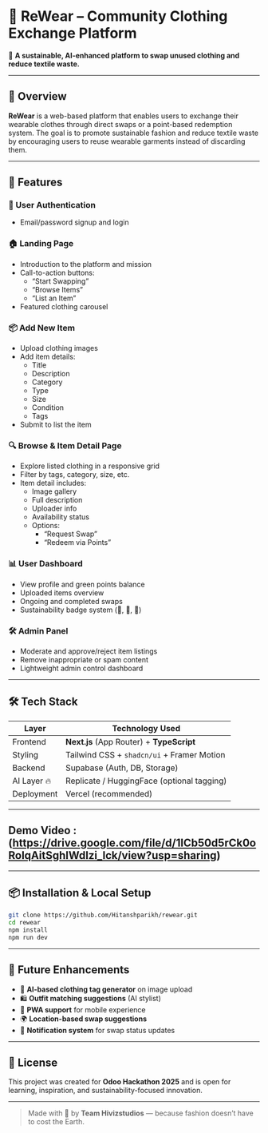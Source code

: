 # 👕 ReWear – Community Clothing Exchange Platform

🌱 **A sustainable, AI-enhanced platform to swap unused clothing and reduce textile waste.**

---

## 🚀 Overview

**ReWear** is a web-based platform that enables users to exchange their wearable clothes through direct swaps or a point-based redemption system. The goal is to promote sustainable fashion and reduce textile waste by encouraging users to reuse wearable garments instead of discarding them.

---

## 🌟 Features

### 👤 User Authentication
- Email/password signup and login

### 🏠 Landing Page
- Introduction to the platform and mission
- Call-to-action buttons:
  - “Start Swapping”
  - “Browse Items”
  - “List an Item”
- Featured clothing carousel

### 📦 Add New Item
- Upload clothing images
- Add item details:
  - Title
  - Description
  - Category
  - Type
  - Size
  - Condition
  - Tags
- Submit to list the item

### 🔍 Browse & Item Detail Page
- Explore listed clothing in a responsive grid
- Filter by tags, category, size, etc.
- Item detail includes:
  - Image gallery
  - Full description
  - Uploader info
  - Availability status
  - Options:
    - “Request Swap”
    - “Redeem via Points”

### 📊 User Dashboard
- View profile and green points balance
- Uploaded items overview
- Ongoing and completed swaps
- Sustainability badge system (🌱, 🌿, 🌳)

### 🛠️ Admin Panel
- Moderate and approve/reject item listings
- Remove inappropriate or spam content
- Lightweight admin control dashboard

---

## 🛠️ Tech Stack

| Layer        | Technology Used                            |
|--------------|---------------------------------------------|
| Frontend     | **Next.js** (App Router) + **TypeScript**   |
| Styling      | Tailwind CSS + `shadcn/ui` + Framer Motion |
| Backend      | Supabase (Auth, DB, Storage)               |
| AI Layer 🔥   | Replicate / HuggingFace (optional tagging) |
| Deployment   | Vercel (recommended)                        |

---
## Demo Video : (https://drive.google.com/file/d/1ICb50d5rCk0oRoIqAitSghIWdIzi_lck/view?usp=sharing)


---

## 📦 Installation & Local Setup

```bash
git clone https://github.com/Hitanshparikh/rewear.git
cd rewear
npm install
npm run dev
```
---

## 🧠 Future Enhancements

- 🤖 **AI-based clothing tag generator** on image upload  
- 🛍️ **Outfit matching suggestions** (AI stylist)  
- 📱 **PWA support** for mobile experience  
- 🌍 **Location-based swap suggestions**  
- 🔔 **Notification system** for swap status updates  

---

## 📃 License

This project was created for **Odoo Hackathon 2025** and is open for learning, inspiration, and sustainability-focused innovation.

---

> Made with 💚 by **Team Hivizstudios** — because fashion doesn’t have to cost the Earth.
